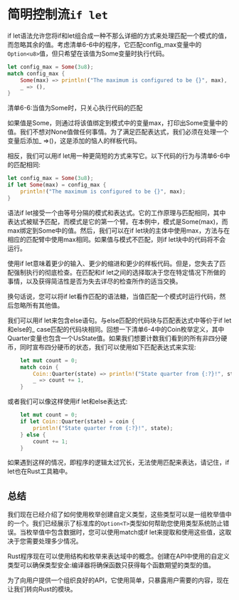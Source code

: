 # 简明控制流`if let`

if let语法允许您将if和let组合成一种不那么详细的方式来处理匹配一个模式的值，而忽略其余的值。考虑清单6-6中的程序，它匹配config_max变量中的`Option<u8>`值，但只希望在该值为Some变量时执行代码。

``` rust
let config_max = Some(3u8);
match config_max {
    Some(max) => println!("The maximum is configured to be {}", max),
    _ => (),
}
```
清单6-6:当值为Some时，只关心执行代码的匹配

如果值是Some，则通过将该值绑定到模式中的变量max，打印出Some变量中的值。我们不想对None值做任何事情。为了满足匹配表达式，我们必须在处理一个变量后添加_ =>()，这是添加的恼人的样板代码。

相反，我们可以用if let用一种更简短的方式来写它。以下代码的行为与清单6-6中的匹配相同:

``` rust
let config_max = Some(3u8);
if let Some(max) = config_max {
    println!("The maximum is configured to be {}", max);
}
```

语法if let接受一个由等号分隔的模式和表达式。它的工作原理与匹配相同，其中表达式被赋予匹配，而模式是它的第一个臂。在本例中，模式是Some(max)，而max绑定到Some中的值。然后，我们可以在if let块的主体中使用max，方法与在相应的匹配臂中使用max相同。如果值与模式不匹配，则if let块中的代码将不会运行。

使用if let意味着更少的输入、更少的缩进和更少的样板代码。但是，您失去了匹配强制执行的彻底检查。在匹配和if let之间的选择取决于您在特定情况下所做的事情，以及获得简洁性是否为失去详尽的检查所作的适当交换。

换句话说，您可以将if let看作匹配的语法糖，当值匹配一个模式时运行代码，然后忽略所有其他值。

我们可以用if let来包含else语句。与else匹配的代码块与匹配表达式中等价于if let和else的_ case匹配的代码块相同。回想一下清单6-4中的Coin枚举定义，其中Quarter变量也包含一个UsState值。如果我们想要计数我们看到的所有非四分硬币，同时宣布四分硬币的状态，我们可以使用如下匹配表达式来实现:

``` rust
    let mut count = 0;
    match coin {
        Coin::Quarter(state) => println!("State quarter from {:?}!", state),
        _ => count += 1,
    }
```

或者我们可以像这样使用if let和else表达式:

``` rust
    let mut count = 0;
    if let Coin::Quarter(state) = coin {
        println!("State quarter from {:?}!", state);
    } else {
        count += 1;
    }
```

如果遇到这样的情况，即程序的逻辑太过冗长，无法使用匹配来表达，请记住，if let也在Rust工具箱中。

## 总结

我们现在已经介绍了如何使用枚举创建自定义类型，这些类型可以是一组枚举值中的一个。我们已经展示了标准库的`Option<T>`类型如何帮助您使用类型系统防止错误。当枚举值中包含数据时，您可以使用match或if let来提取和使用这些值，这取决于您需要处理多少情况。

Rust程序现在可以使用结构和枚举来表达域中的概念。创建在API中使用的自定义类型可以确保类型安全:编译器将确保函数只获得每个函数期望的类型的值。

为了向用户提供一个组织良好的API，它使用简单，只暴露用户需要的内容，现在让我们转向Rust的模块。